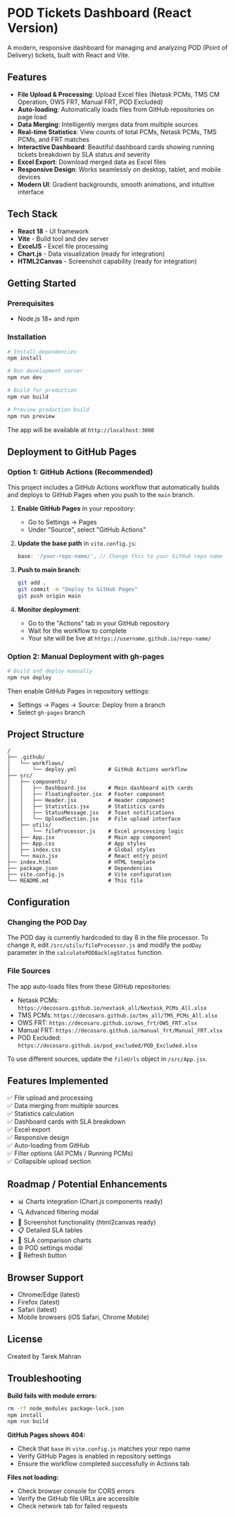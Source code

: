 # POD Tickets Dashboard (React Version)

A modern, responsive dashboard for managing and analyzing POD (Point of Delivery) tickets, built with React and Vite.

## Features

- **File Upload & Processing**: Upload Excel files (Netask PCMs, TMS CM Operation, OWS FRT, Manual FRT, POD Excluded)
- **Auto-loading**: Automatically loads files from GitHub repositories on page load
- **Data Merging**: Intelligently merges data from multiple sources
- **Real-time Statistics**: View counts of total PCMs, Netask PCMs, TMS PCMs, and FRT matches
- **Interactive Dashboard**: Beautiful dashboard cards showing running tickets breakdown by SLA status and severity
- **Excel Export**: Download merged data as Excel files
- **Responsive Design**: Works seamlessly on desktop, tablet, and mobile devices
- **Modern UI**: Gradient backgrounds, smooth animations, and intuitive interface

## Tech Stack

- **React 18** - UI framework
- **Vite** - Build tool and dev server
- **ExcelJS** - Excel file processing
- **Chart.js** - Data visualization (ready for integration)
- **HTML2Canvas** - Screenshot capability (ready for integration)

## Getting Started

### Prerequisites

- Node.js 18+ and npm

### Installation

```bash
# Install dependencies
npm install

# Run development server
npm run dev

# Build for production
npm run build

# Preview production build
npm run preview
```

The app will be available at `http://localhost:3000`

## Deployment to GitHub Pages

### Option 1: GitHub Actions (Recommended)

This project includes a GitHub Actions workflow that automatically builds and deploys to GitHub Pages when you push to the `main` branch.

1. **Enable GitHub Pages** in your repository:
   - Go to Settings → Pages
   - Under "Source", select "GitHub Actions"

2. **Update the base path** in `vite.config.js`:
   ```js
   base: '/your-repo-name/', // Change this to your GitHub repo name
   ```

3. **Push to main branch**:
   ```bash
   git add .
   git commit -m "Deploy to GitHub Pages"
   git push origin main
   ```

4. **Monitor deployment**:
   - Go to the "Actions" tab in your GitHub repository
   - Wait for the workflow to complete
   - Your site will be live at `https://username.github.io/repo-name/`

### Option 2: Manual Deployment with gh-pages

```bash
# Build and deploy manually
npm run deploy
```

Then enable GitHub Pages in repository settings:
- Settings → Pages → Source: Deploy from a branch
- Select `gh-pages` branch

## Project Structure

```
/
├── .github/
│   └── workflows/
│       └── deploy.yml          # GitHub Actions workflow
├── src/
│   ├── components/
│   │   ├── Dashboard.jsx       # Main dashboard with cards
│   │   ├── FloatingFooter.jsx  # Footer component
│   │   ├── Header.jsx          # Header component
│   │   ├── Statistics.jsx      # Statistics cards
│   │   ├── StatusMessage.jsx   # Toast notifications
│   │   └── UploadSection.jsx   # File upload interface
│   ├── utils/
│   │   └── fileProcessor.js    # Excel processing logic
│   ├── App.jsx                 # Main app component
│   ├── App.css                 # App styles
│   ├── index.css               # Global styles
│   └── main.jsx                # React entry point
├── index.html                  # HTML template
├── package.json                # Dependencies
├── vite.config.js              # Vite configuration
└── README.md                   # This file
```

## Configuration

### Changing the POD Day

The POD day is currently hardcoded to day 8 in the file processor. To change it, edit `/src/utils/fileProcessor.js` and modify the `podDay` parameter in the `calculatePODBacklogStatus` function.

### File Sources

The app auto-loads files from these GitHub repositories:
- Netask PCMs: `https://decosaro.github.io/nextask_all/Nextask_PCMs_All.xlsx`
- TMS PCMs: `https://decosaro.github.io/tms_all/TMS_PCMs_All.xlsx`
- OWS FRT: `https://decosaro.github.io/ows_frt/OWS_FRT.xlsx`
- Manual FRT: `https://decosaro.github.io/manual_frt/Manual_FRT.xlsx`
- POD Excluded: `https://decosaro.github.io/pod_excluded/POD_Excluded.xlsx`

To use different sources, update the `fileUrls` object in `/src/App.jsx`.

## Features Implemented

✅ File upload and processing  
✅ Data merging from multiple sources  
✅ Statistics calculation  
✅ Dashboard cards with SLA breakdown  
✅ Excel export  
✅ Responsive design  
✅ Auto-loading from GitHub  
✅ Filter options (All PCMs / Running PCMs)  
✅ Collapsible upload section  

## Roadmap / Potential Enhancements

- 📊 Charts integration (Chart.js components ready)
- 🔍 Advanced filtering modal
- 📸 Screenshot functionality (html2canvas ready)
- 📋 Detailed SLA tables
- 🎯 SLA comparison charts
- ⚙️ POD settings modal
- 🔄 Refresh button

## Browser Support

- Chrome/Edge (latest)
- Firefox (latest)
- Safari (latest)
- Mobile browsers (iOS Safari, Chrome Mobile)

## License

Created by Tarek Mahran

## Troubleshooting

**Build fails with module errors:**
```bash
rm -rf node_modules package-lock.json
npm install
npm run build
```

**GitHub Pages shows 404:**
- Check that `base` in `vite.config.js` matches your repo name
- Verify GitHub Pages is enabled in repository settings
- Ensure the workflow completed successfully in Actions tab

**Files not loading:**
- Check browser console for CORS errors
- Verify the GitHub file URLs are accessible
- Check network tab for failed requests
